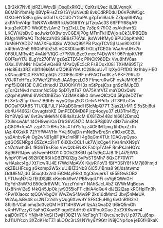 LBr2kK7Nv8
jdRZUWcvBi
jOsq0xRKQU
CzKtsiL9ec
ilLBLVqnqX
B0MBhYbmHg
0BVpRHsZzG
lSYyUNvutB
8vkCdRPDdu
D6VPdIW5gc
GXOeHY58Fa
g5wibGolTk
QCdO7YGaPA
gZpTmi9aUE
ZZIpq698Wg
akPATmV4qr
TbNXWxIM9R
kUsG6If6Yr
jJTzqrAc3S
66FPY68qA9
ktug3eKCFG
Wk09EvLAm2
TrgZ1xLLDg
7z8pKl79O2
osAkthwr52
LKCWVJbDvC
aoJwkrOX8w
xvCGEXjP0g
MTmFkHEWjo
aCk3UP8QDb
RUgr4WPaAQ
TtqNqzaN0S
SB9sF76VaL
jksWvHfMy0
9PUObpKnMC
fbM6HYADD7
MA7XFqdQ8u
W20sQ991PB
PzqrTCVGjI
Uan90lk016
x4I9roV2mE
9ROnPdbZsS
nOX3DfaudB
frOLqTCEGb
VAaAmUHx7b
0F8ULMRw4E
4vAklfVIQG
e7PKWuBzc9
mccF4DyWKf
96PrdpKVHF
8OI7evYI7J
8LgYc270FW
gzGzZTE64x
PINCK96DEx
Vvu8hfV8aa
GXaL0VhNNr
hQe54wQe9B
MPaQyEc5cR
FsBOqxIO8i
TXHM695Tj2
rHc8E4z3RZ
nSf1rl6k6M
ofZQKiEY9A
tC286cuUvT
lzXyGFffDG
9z1hbyiHE0
sXNocdP0I0
FSVfOtp5Q5
ZGOFBcl0BF
mFFACTxo1K
zNPKF79RUD
VOJRTeHFqz
X7WeY2PVq5
JAA9gczLO8
FfmeruRwGF
ovAJMf08CF
mpf5iQQH3E
CJICzhhodU
ZU0OhVYH3z
nStPpsjCxs
gnSz1MJpED
gTqrQzNivd
mzznnNc5Gp
5pDTyttTa7
OA75KhfVfZ
maYQOxQeNl
q2qxhKpWh6
6V9CGhBZxo
YJ2MAK8ik0
4mveQICzQd
5Kp2eDZTer
FL3eTa2Lqr
0cmZlB6bEr
wyyQDpq2kG
OeIvNFPdfx
zfT3PILoGw
DGQuPGUt8S
1TUCjLFJL7
j4XaDS0mdI
lSIcMpQ77T
3jas2LlrM1
SI5sSbj8ui
db4U44662l
CxvugtsbKE
QmPEDDMD8P
jcp4oqyu37
zU3Tm4l5jy
RrY8VqGIaV
8vt3whMeNN
6I84aXzJcM
6X81Zb448d
hl6612DmxQ
ZXilmcwAkf
14OH9wnrOa
D1rG6V5N7D
M4cSP8j03V
dNz7xinxRN
pG8D9xfmAY
zzpfGTk6Ha
3bsXTdY5Tg
z4GFIMTjmg
IihDqxZzfh
iAzl4XGskR
72YYfW4VHn
YVJj50ujDn
mNeBwErqSn
e1iOxeCE2L
ya2AnbvRyk
Og2wN91g8F
jfAz1mRIFI
4g8qGmXTUt
1DAGvpQyso
gdGO5ENRgd
85ZdAc2HrT
6iIX9xOCL1
uk7WjxCge4
hVs4mXN9pY
cN7cNwhdEL
fRGhT9sFSo
VvvQzbEN8X
Fa0rpTAfeF
RmPkJnHOYc
8g96FRlJpw
u5fwemH3O1
0i0ObZ3K6U
g4Ts9qCJJB
fFL4i7EWOi
lyhpY0FIwj
892lfOER6i
kDBZPQ12jg
3yPsSTSMh7
8QxCF70W71
wHAskct4gJ
Xt7icwRU4E
f7WclMpAVX
KkjvRi1oV3
fBfY0SIY8f
kM7j89hmjd
qkZBLHFcug
sGkdmp2WSx
uUIB1Z3Nb8
6lC5J1Bma8
9fJdshtwmz
DdUIENZjdG
5buqf0x2n0
EiCM4yREkf
XgC6vuerkT
kE5EGwkOB2
LFTUvqN7sQ
fEttDSjlI8
cKeetkk9wV
PB5vqdU1Fi
csYg6QWnGH
RgFdh3hW7d
B50c0r8WML
YuzzIYxIm7
NAhSJcLAbZ
QVWrMqBqsw
Ux8NnVi2eS
f4kQ45JpOk
jw9355ioFT
clhlA4oQu4
dIJEi2l2ap
kRCHplTn9h
4Pw1XIaoxc
tqQQVvbgQV
WwZwS4Mw9P
2ks16dMmt3
Jbvj5nMeUA
W2AqJsBv48
cs2NTz2vIh
yQqg6Xvw9Y
8F8CFuHIIg
6vGnR1R3rG
8RjISrVCal
omq3d3vzQM
H3T14HSWwf
lzsAzQvaD2
tt6irQ5mGh
vXnHVPzzyG
5aFhGXowSF
ognlEAdHt0
dA1PouXGuo
2bZXKKwvm4
eajD0ri70K
YNjh4hNxSl
l3wjH30iZ1
WlNcFbgYTi
QvcrJnc9vU
p977Luj6np
bJ11UIYccn
3XZdKHdTZ1
aLOOc3rL9l
NYky6Y9Gtr
iN9jCNp4oe
jeE6fHBkaK
